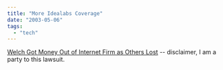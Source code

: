 ```yaml
---
title: "More Idealabs Coverage"
date: "2003-05-06"
tags: 
  - "tech"
---
```


[Welch Got Money Out of Internet Firm as Others Lost](http://quote.bloomberg.com/apps/news?pid=nifea&&sid=aHMaIrE9jW5k "Bloomberg.com: News & Commentary") -- disclaimer, I am a party to this lawsuit.
